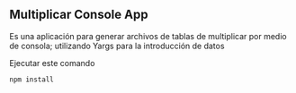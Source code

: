 
## Multiplicar Console App

Es una aplicación para generar archivos de tablas de multiplicar por medio de consola; utilizando Yargs para la introducción de datos

Ejecutar este comando
````
npm install
````
